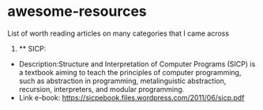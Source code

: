 # awesome-resources
List of worth reading articles on many categories that I came across

1. ** SICP: 
  * Description:Structure and Interpretation of Computer Programs (SICP) is a textbook aiming to teach the principles of computer programming, such as abstraction in programming, metalinguistic abstraction, recursion, interpreters, and modular programming.
  * Link e-book: https://sicpebook.files.wordpress.com/2011/06/sicp.pdf
